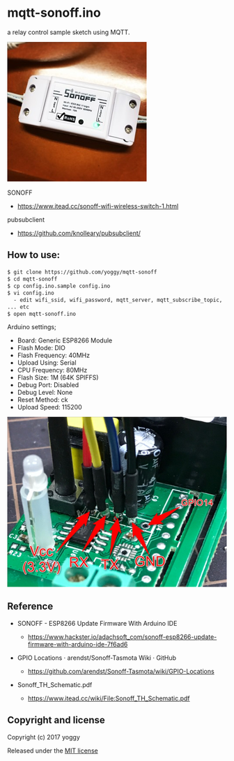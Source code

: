 mqtt-sonoff.ino
====
a relay control sample sketch using MQTT.

![img01.png](img01.jpg)

SONOFF
* https://www.itead.cc/sonoff-wifi-wireless-switch-1.html

pubsubclient
* https://github.com/knolleary/pubsubclient/

How to use:
----

    $ git clone https://github.com/yoggy/mqtt-sonoff
    $ cd mqtt-sonoff
    $ cp config.ino.sample config.ino
    $ vi config.ino
      - edit wifi_ssid, wifi_password, mqtt_server, mqtt_subscribe_topic, ... etc
    $ open mqtt-sonoff.ino

Arduino settings;
  * Board: Generic ESP8266 Module
  * Flash Mode: DIO
  * Flash Frequency: 40MHz
  * Upload Using: Serial
  * CPU Frequency: 80MHz
  * Flash Size: 1M (64K SPIFFS)
  * Debug Port: Disabled
  * Debug Level: None
  * Reset Method: ck
  * Upload Speed: 115200

![img02.png](img02.jpg)


Reference
----

* SONOFF - ESP8266 Update Firmware With Arduino IDE
  * https://www.hackster.io/adachsoft_com/sonoff-esp8266-update-firmware-with-arduino-ide-7f6ad6

* GPIO Locations · arendst/Sonoff-Tasmota Wiki · GitHub
  * https://github.com/arendst/Sonoff-Tasmota/wiki/GPIO-Locations

* Sonoff_TH_Schematic.pdf
  * https://www.itead.cc/wiki/File:Sonoff_TH_Schematic.pdf

Copyright and license
----
Copyright (c) 2017 yoggy

Released under the [MIT license](LICENSE)
